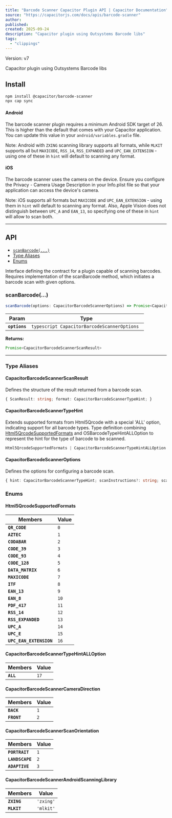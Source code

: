 ```yaml
---
title: "Barcode Scanner Capacitor Plugin API | Capacitor Documentation"
source: "https://capacitorjs.com/docs/apis/barcode-scanner"
author:
published:
created: 2025-09-24
description: "Capacitor plugin using Outsystems Barcode libs"
tags:
  - "clippings"
---
```

Version: v7

Capacitor plugin using Outsystems Barcode libs

## Install

```bash
npm install @capacitor/barcode-scanner
npx cap sync
```

#### Android

The barcode scanner plugin requires a minimum Android SDK target of 26. This is higher than the default that comes with your Capacitor application. You can update this value in your `android/variables.gradle` file.

Note: Android with `ZXING` scanning library supports all formats, while `MLKIT` supports all but `MAXICODE`, `RSS_14`, `RSS_EXPANDED` and `UPC_EAN_EXTENSION` - using one of these in `hint` will default to scanning any format.

#### iOS

The barcode scanner uses the camera on the device. Ensure you configure the Privacy - Camera Usage Description in your Info.plist file so that your application can access the device's camera.

Note: iOS supports all formats but `MAXICODE` and `UPC_EAN_EXTENSION` - using them in `hint` will default to scanning any format. Also, Apple Vision does not distinguish between `UPC_A` and `EAN_13`, so specifying one of these in `hint` will allow to scan both.

---

## API

- [`scanBarcode(...)`](https://capacitorjs.com/docs/apis/#scanbarcode)
- [Type Aliases](https://capacitorjs.com/docs/apis/#type-aliases)
- [Enums](https://capacitorjs.com/docs/apis/#enums)

Interface defining the contract for a plugin capable of scanning barcodes. Requires implementation of the scanBarcode method, which initiates a barcode scan with given options.

### scanBarcode(...)

```typescript
scanBarcode(options: CapacitorBarcodeScannerOptions) => Promise<CapacitorBarcodeScannerScanResult>
```

| Param | Type |
| --- | --- |
| **`options`** | ```typescript CapacitorBarcodeScannerOptions ``` |

**Returns:**

```typescript
Promise<CapacitorBarcodeScannerScanResult>
```

---

### Type Aliases

#### CapacitorBarcodeScannerScanResult

Defines the structure of the result returned from a barcode scan.

```typescript
{ ScanResult: string; format: CapacitorBarcodeScannerTypeHint; }
```

#### CapacitorBarcodeScannerTypeHint

Extends supported formats from Html5Qrcode with a special 'ALL' option, indicating support for all barcode types. Type definition combining [Html5QrcodeSupportedFormats](https://capacitorjs.com/docs/apis/#html5qrcodesupportedformats) and OSBarcodeTypeHintALLOption to represent the hint for the type of barcode to be scanned.

```typescript
Html5QrcodeSupportedFormats | CapacitorBarcodeScannerTypeHintALLOption
```

#### CapacitorBarcodeScannerOptions

Defines the options for configuring a barcode scan.

```typescript
{ hint: CapacitorBarcodeScannerTypeHint; scanInstructions?: string; scanButton?: boolean; scanText?: string; cameraDirection?: CapacitorBarcodeScannerCameraDirection; scanOrientation?: CapacitorBarcodeScannerScanOrientation; android?: { scanningLibrary?: CapacitorBarcodeScannerAndroidScanningLibrary; }; web?: { showCameraSelection?: boolean; scannerFPS?: number; }; }
```

### Enums

#### Html5QrcodeSupportedFormats

| Members | Value |
| --- | --- |
| **`QR_CODE`** | `0` |
| **`AZTEC`** | `1` |
| **`CODABAR`** | `2` |
| **`CODE_39`** | `3` |
| **`CODE_93`** | `4` |
| **`CODE_128`** | `5` |
| **`DATA_MATRIX`** | `6` |
| **`MAXICODE`** | `7` |
| **`ITF`** | `8` |
| **`EAN_13`** | `9` |
| **`EAN_8`** | `10` |
| **`PDF_417`** | `11` |
| **`RSS_14`** | `12` |
| **`RSS_EXPANDED`** | `13` |
| **`UPC_A`** | `14` |
| **`UPC_E`** | `15` |
| **`UPC_EAN_EXTENSION`** | `16` |

#### CapacitorBarcodeScannerTypeHintALLOption

| Members | Value |
| --- | --- |
| **`ALL`** | `17` |

#### CapacitorBarcodeScannerCameraDirection

| Members | Value |
| --- | --- |
| **`BACK`** | `1` |
| **`FRONT`** | `2` |

#### CapacitorBarcodeScannerScanOrientation

| Members | Value |
| --- | --- |
| **`PORTRAIT`** | `1` |
| **`LANDSCAPE`** | `2` |
| **`ADAPTIVE`** | `3` |

#### CapacitorBarcodeScannerAndroidScanningLibrary

| Members | Value |
| --- | --- |
| **`ZXING`** | `'zxing'` |
| **`MLKIT`** | `'mlkit'` |